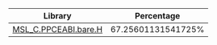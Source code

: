 | Library | Percentage |
| ------------- | ------------- |
| [MSL_C.PPCEABI.bare.H](https://github.com/shibbo/Petari/blob/master/libs/MSL_C/docs/lib/MSL_C.PPCEABI.bare.H.md) | 67.25601131541725% |
